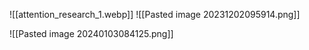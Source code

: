 ![[attention_research_1.webp]]
![[Pasted image 20231202095914.png]]


![[Pasted image 20240103084125.png]]
